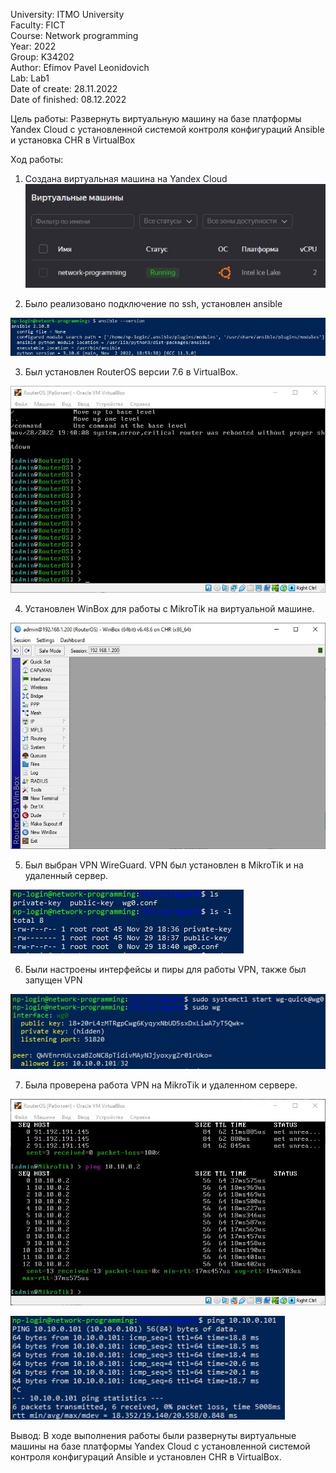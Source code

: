 University: ITMO University  
Faculty: FICT  
Course: Network programming  
Year: 2022  
Group: K34202  
Author: Efimov Pavel Leonidovich  
Lab: Lab1  
Date of create: 28.11.2022  
Date of finished: 08.12.2022

Цель работы: Развернуть виртуальную машину на базе платформы Yandex Cloud с установленной системой контроля конфигураций Ansible и установка CHR в VirtualBox

Ход работы:
1. Создана виртуальная машина на Yandex Cloud  
![img.png](img.png)

2. Было реализовано подключение по ssh, установлен ansible

![img_1.png](img_1.png)

3. Был установлен RouterOS версии 7.6 в VirtualBox.

![img_2.png](img_2.png)

4. Установлен WinBox для работы с MikroTik на виртуальной машине.

![img_3.png](img_3.png)

5. Был выбран VPN WireGuard. VPN был установлен в MikroTik и на удаленный сервер.

![img_4.png](img_4.png)

6. Были настроены интерфейсы и пиры для работы VPN, также был запущен VPN

![img_5.png](img_5.png)

7. Была проверена работа VPN на MikroTik и удаленном сервере.

![img_6.png](img_6.png)

![img_7.png](img_7.png)

Вывод:
В ходе выполнения работы были развернуты виртуальные машины на базе платформы Yandex Cloud с установленной системой контроля конфигураций Ansible и установлен CHR в VirtualBox. 
